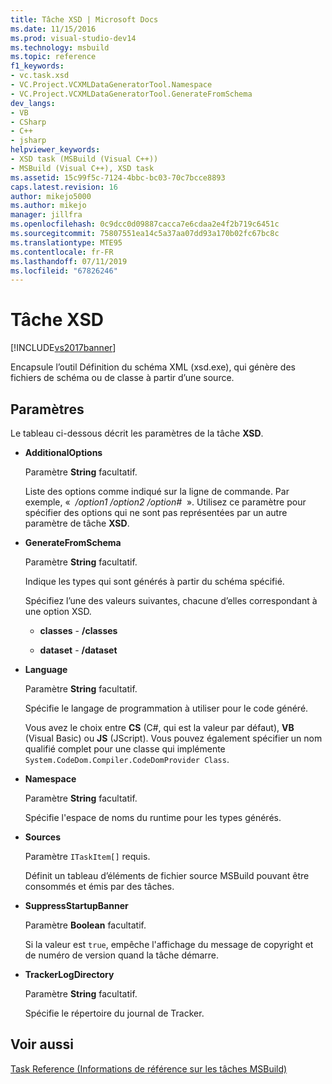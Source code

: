 ```yaml
---
title: Tâche XSD | Microsoft Docs
ms.date: 11/15/2016
ms.prod: visual-studio-dev14
ms.technology: msbuild
ms.topic: reference
f1_keywords:
- vc.task.xsd
- VC.Project.VCXMLDataGeneratorTool.Namespace
- VC.Project.VCXMLDataGeneratorTool.GenerateFromSchema
dev_langs:
- VB
- CSharp
- C++
- jsharp
helpviewer_keywords:
- XSD task (MSBuild (Visual C++))
- MSBuild (Visual C++), XSD task
ms.assetid: 15c99f5c-7124-4bbc-bc03-70c7bcce8893
caps.latest.revision: 16
author: mikejo5000
ms.author: mikejo
manager: jillfra
ms.openlocfilehash: 0c9dcc0d09887cacca7e6cdaa2e4f2b719c6451c
ms.sourcegitcommit: 75807551ea14c5a37aa07dd93a170b02fc67bc8c
ms.translationtype: MTE95
ms.contentlocale: fr-FR
ms.lasthandoff: 07/11/2019
ms.locfileid: "67826246"
---
```

# <a name="xsd-task"></a>Tâche XSD
[!INCLUDE[vs2017banner](../includes/vs2017banner.md)]

Encapsule l’outil Définition du schéma XML (xsd.exe), qui génère des fichiers de schéma ou de classe à partir d’une source.  
  
## <a name="parameters"></a>Paramètres  
 Le tableau ci-dessous décrit les paramètres de la tâche **XSD**.  
  
- **AdditionalOptions**  
  
     Paramètre **String** facultatif.  
  
     Liste des options comme indiqué sur la ligne de commande. Par exemple, «  */option1 /option2 /option#*  ». Utilisez ce paramètre pour spécifier des options qui ne sont pas représentées par un autre paramètre de tâche **XSD**.  
  
- **GenerateFromSchema**  
  
  Paramètre **String** facultatif.  

  Indique les types qui sont générés à partir du schéma spécifié.  

  Spécifiez l’une des valeurs suivantes, chacune d’elles correspondant à une option XSD.  

  - **classes** -  **/classes**  

  - **dataset** -  **/dataset**  
  
- **Language**  
  
     Paramètre **String** facultatif.  
  
     Spécifie le langage de programmation à utiliser pour le code généré.  
  
     Vous avez le choix entre **CS** (C#, qui est la valeur par défaut), **VB** (Visual Basic) ou **JS** (JScript). Vous pouvez également spécifier un nom qualifié complet pour une classe qui implémente `System.CodeDom.Compiler.CodeDomProvider Class`.  
  
- **Namespace**  
  
     Paramètre **String** facultatif.  
  
     Spécifie l'espace de noms du runtime pour les types générés.  
  
- **Sources**  
  
     Paramètre `ITaskItem[]` requis.  
  
     Définit un tableau d’éléments de fichier source MSBuild pouvant être consommés et émis par des tâches.  
  
- **SuppressStartupBanner**  
  
     Paramètre **Boolean** facultatif.  
  
     Si la valeur est `true`, empêche l'affichage du message de copyright et de numéro de version quand la tâche démarre.  
  
- **TrackerLogDirectory**  
  
     Paramètre **String** facultatif.  
  
     Spécifie le répertoire du journal de Tracker.  
  
## <a name="see-also"></a>Voir aussi  
 [Task Reference (Informations de référence sur les tâches MSBuild)](../msbuild/msbuild-task-reference.md)
